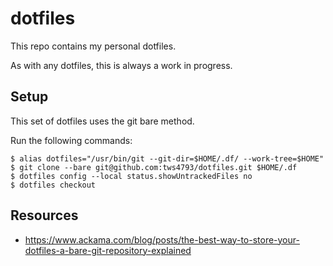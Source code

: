 # dotfiles

This repo contains my personal dotfiles.

As with any dotfiles, this is always a work in progress.

## Setup

This set of dotfiles uses the git bare method.

Run the following commands:

```console
$ alias dotfiles="/usr/bin/git --git-dir=$HOME/.df/ --work-tree=$HOME"
$ git clone --bare git@github.com:tws4793/dotfiles.git $HOME/.df
$ dotfiles config --local status.showUntrackedFiles no
$ dotfiles checkout
```

## Resources

- https://www.ackama.com/blog/posts/the-best-way-to-store-your-dotfiles-a-bare-git-repository-explained
